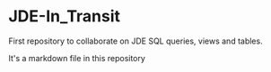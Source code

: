 # JDE-In_Transit
First repository to collaborate on JDE SQL queries, views and tables.

It's a markdown file in this repository
